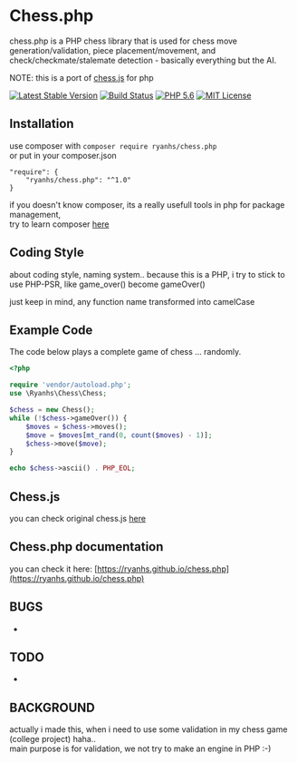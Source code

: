 # Chess.php

chess.php is a PHP chess library that is used for chess move
generation/validation, piece placement/movement, and check/checkmate/stalemate
detection - basically everything but the AI. 

NOTE: this is a port of [chess.js](https://github.com/jhlywa/chess.js) for php  

[![Latest Stable Version](https://poser.pugx.org/ryanhs/chess.php/v/stable)](https://packagist.org/packages/ryanhs/chess.php)
[![Build Status](https://travis-ci.org/ryanhs/chess.php.svg?branch=master)](https://travis-ci.org/ryanhs/chess.php)
[![PHP 5.6](http://php-eye.com/badge/symfony/symfony/php56.svg)](http://php.net/)
[![MIT License](https://poser.pugx.org/ryanhs/chess.php/license)](https://packagist.org/packages/ryanhs/chess.php)  

## Installation

use composer with `composer require ryanhs/chess.php`   
or put in your composer.json  
```
"require": {
	"ryanhs/chess.php": "^1.0"
}
```
  
  
if you doesn't know composer, its a really usefull tools in php for package management,   
try to learn composer [here](https://getcomposer.org/doc/00-intro.md)


## Coding Style
about coding style, naming system.. 
because this is a PHP, i try to stick to use PHP-PSR, like game_over() become gameOver()  

just keep in mind, any function name transformed into camelCase

## Example Code
The code below plays a complete game of chess ... randomly.

```php
<?php

require 'vendor/autoload.php';
use \Ryanhs\Chess\Chess;

$chess = new Chess();
while (!$chess->gameOver()) {
	$moves = $chess->moves();
	$move = $moves[mt_rand(0, count($moves) - 1)];
	$chess->move($move);
}

echo $chess->ascii() . PHP_EOL;
```

## Chess.js
you can check original chess.js [here](https://github.com/jhlywa/chess.js)


## Chess.php documentation

you can check it here: [https://ryanhs.github.io/chess.php](https://ryanhs.github.io/chess.php)

## BUGS

- 

## TODO

- 

## BACKGROUND

actually i made this, when i need to use some validation in my chess game (college project) haha..  
main purpose is for validation, we not try to make an engine in PHP :-)
